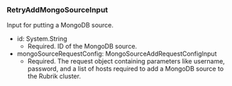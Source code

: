 ### RetryAddMongoSourceInput
Input for putting a MongoDB source.

- id: System.String
  - Required. ID of the MongoDB source.
- mongoSourceRequestConfig: MongoSourceAddRequestConfigInput
  - Required. The request object containing parameters like username, password, and a list of hosts required to add a MongoDB source to the Rubrik cluster.
